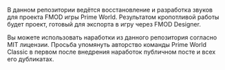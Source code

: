 В данном репозитории ведётся восстановление и разработка звуков для проекта FMOD игры Prime World. Результатом кропотливой работы будет проект, готовый для экспорта в игру через FMOD Designer. 

Вы можете использовать наработки из данного репозитория согласно MIT лицензии. Просьба упомянуть авторство команды Prime World Classic в первом после внедрения наработок публичном посте и всех его дубликатах.
